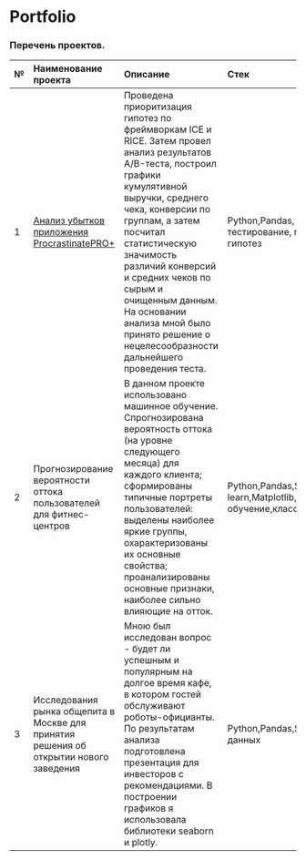 # Portfolio
### Перечень проектов.
|  №  |   Наименование проекта                            |             Описание                                  |                Стек              |
|:---|:---------------------------------------------------|:------------------------------------------------------|:---------------------------------|
|  1 | [Анализ убытков приложения ProcrastinatePRO+](https://github.com/ZiMart4065/Portfolio/blob/main/Анализ%20бизнес-показателей%20(2).ipynb) |Проведена приоритизация гипотез по фреймворкам ICE и RICE. Затем провел анализ результатов A/B-теста, построил графики кумулятивной выручки, среднего чека, конверсии по группам, а затем посчитал статистическую значимость различий конверсий и средних чеков по сырым и очищенным данным. На основании анализа мной было принято решение о нецелесообразности дальнейшего проведения теста.|Python,Pandas, Matplotlib, SciPy, A/B-тестирование, проверка статистических гипотез|
|  2  | Прогнозирование вероятности оттока пользователей для фитнес-центров|В данном проекте использовано машинное обучение. Спрогнозирована вероятность оттока (на уровне следующего месяца) для каждого клиента; сформированы типичные портреты пользователей: выделены наиболее яркие группы, охарактеризованы их основные свойства; проанализированы основные признаки, наиболее сильно влияющие на отток. |Python,Pandas,Scikit-learn,Matplotlib,Seaborn,машинное обучение,классификация,кластеризация|
|3|Исследования рынка общепита в Москве для принятия решения об открытии нового заведения|Мною был исследован вопрос - будет ли успешным и популярным на долгое время кафе, в котором гостей обслуживают роботы-официанты. По результатам анализа подготовлена презентация для инвесторов с рекомендациями. В построении графиков я использовала библиотеки seaborn и plotly.|Python,Pandas,Seaborn,Plotly,визуализация данных|

